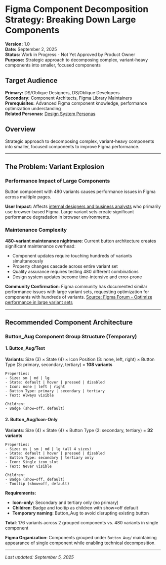 # Figma Component Decomposition Strategy: Breaking Down Large Components

**Version:** 1.0  
**Date:** September 2, 2025  
**Status:** Work in Progress - Not Yet Approved by Product Owner  
**Purpose:** Strategic approach to decomposing complex, variant-heavy components into smaller, focused components

## **Target Audience**
**Primary:** DS/Oblique Designers, DS/Oblique Developers  
**Secondary:** Component Architects, Figma Library Maintainers  
**Prerequisites:** Advanced Figma component knowledge, performance optimization understanding  
**Related Personas:** [Design System Personas](../../02-foundation/02-personas.md)

## Overview

Strategic approach to decomposing complex, variant-heavy components into smaller, focused components to improve Figma performance.

---

## The Problem: Variant Explosion

### Performance Impact of Large Components

Button component with 480 variants causes performance issues in Figma across multiple pages.

**User Impact**: Affects [internal designers and business analysts](../../02-foundation/02-personas.md) who primarily use browser-based Figma. Large variant sets create significant performance degradation in browser environments.

### Maintenance Complexity

**480-variant maintenance nightmare**: Current button architecture creates significant maintenance overhead:
- Component updates require touching hundreds of variants simultaneously
- Property changes cascade across entire variant set
- Quality assurance requires testing 480 different combinations
- Design system updates become time-intensive and error-prone

**Community Confirmation**: Figma community has documented similar performance issues with large variant sets, requesting optimization for components with hundreds of variants. [Source: Figma Forum - Optimize performance in large variant sets](https://forum.figma.com/suggest-a-feature-11/optimize-performance-in-large-variant-sets-28624)

---

## Recommended Component Architecture

### Button_Aug Component Group Structure (Temporary)

#### 1. Button_Aug/Text

**Variants**: Size (3) × State (4) × Icon Position (3: none, left, right) × Button Type (3: primary, secondary, tertiary) = **108 variants**

```
Properties:
- Size: sm | md | lg
- State: default | hover | pressed | disabled  
- Icon: none | left | right
- Button Type: primary | secondary | tertiary
- Text: Always visible

Children:
- Badge (show=off, default)
```

#### 2. Button_Aug/Icon-Only

**Variants**: Size (4) × State (4) × Button Type (2: secondary, tertiary) = **32 variants**

```
Properties:
- Size: xs | sm | md | lg (all 4 sizes)
- State: default | hover | pressed | disabled
- Button Type: secondary | tertiary only
- Icon: Single icon slot
- Text: Never visible

Children:
- Badge (show=off, default)
- Tooltip (show=off, default)
```

**Requirements:**
- **Icon-only**: Secondary and tertiary only (no primary)
- **Children**: Badge and tooltip as children with show=off default
- **Temporary naming**: Button_Aug to avoid disrupting existing button

**Total**: 176 variants across 2 grouped components vs. 480 variants in single component

**Figma Organization**: Components grouped under `Button_Aug/` maintaining appearance of single component while enabling technical decomposition.

---

*Last updated: September 5, 2025*
